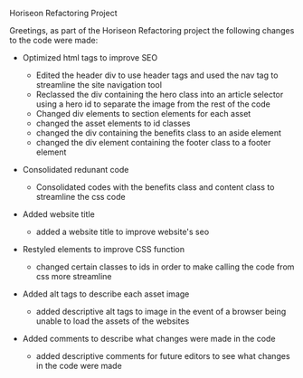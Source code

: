 Horiseon Refactoring Project

Greetings, as part of the Horiseon Refactoring project the following changes to the code were made:

- Optimized html tags to improve SEO
    - Edited the header div to use header tags and used the nav tag to streamline the site navigation tool
    - Reclassed the div containing the hero class into an article selector using a hero id to separate the image from the rest of the code
    - Changed div elements to section elements for each asset
    - changed the asset elements to id classes 
    - changed the div containing the benefits class to an aside element
    - changed the div element containing the footer class to a footer element

- Consolidated redunant code 
    - Consolidated codes with the benefits class and content class to streamline the css code

- Added website title
    - added a website title to improve website's seo

- Restyled elements to improve CSS function
    - changed certain classes to ids in order to make calling the code from css more streamline

- Added alt tags to describe each asset image
    - added descriptive alt tags to image in the event of a browser being unable to load the assets of the websites
    
- Added comments to describe what changes were made in the code
    - added descriptive comments for future editors to see what changes in the code were made